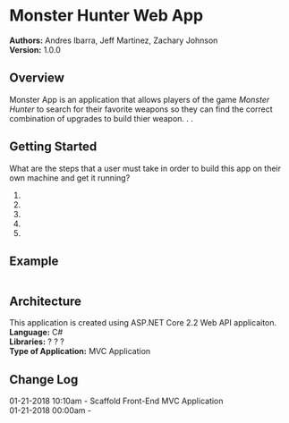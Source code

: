 # Monster Hunter Web App

**Authors:** Andres Ibarra, Jeff Martinez, Zachary Johnson </br>
**Version:** 1.0.0 


## Overview
Monster App is an application that allows players of the game <i>Monster Hunter</i> to search for their favorite weapons so they can find the correct combination of upgrades to build thier weapon. . .



## Getting Started
What are the steps that a user must take in order to build this app on their own machine and get it running?
1. </br>
2. </br>
3. </br>
4. </br>
5. </br>

## Example
```

```

## Architecture
This application is created using ASP.NET Core 2.2 Web API applicaiton. </br>
**Language:** C# </br>
**Libraries:** ? ? ? </br>
**Type of Application:** MVC Application


## Change Log
01-21-2018 10:10am - Scaffold Front-End MVC Application </br>
01-21-2018 00:00am - 
